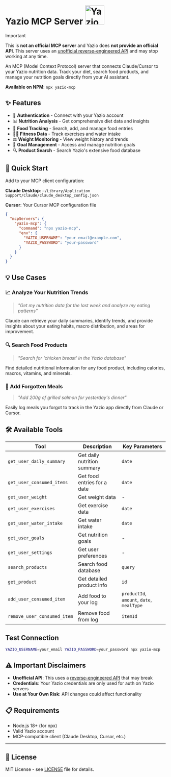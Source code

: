 # Yazio MCP Server <img src="https://assets.yazio.com/frontend/images/yazio-logo.svg" alt="Yazio Logo" width="60" height="60" />

> [!IMPORTANT]
> This is **not an official MCP server** and Yazio does **not provide an official API**. This server uses an [unofficial reverse-engineered API](https://github.com/juriadams/yazio) and may stop working at any time.

An MCP (Model Context Protocol) server that connects Claude/Cursor to your Yazio nutrition data. Track your diet, search food products, and manage your nutrition goals directly from your AI assistant.

**Available on NPM**: `npx yazio-mcp`

## ✨ Features

- 🔐 **Authentication** - Connect with your Yazio account
- 📊 **Nutrition Analysis** - Get comprehensive diet data and insights
- 🍎 **Food Tracking** - Search, add, and manage food entries
- 🏃‍♂️ **Fitness Data** - Track exercises and water intake
- ⚖️ **Weight Monitoring** - View weight history and trends
- 🎯 **Goal Management** - Access and manage nutrition goals
- 🔍 **Product Search** - Search Yazio's extensive food database

## 🚀 Quick Start

Add to your MCP client configuration:

**Claude Desktop**: `~/Library/Application Support/Claude/claude_desktop_config.json`

**Cursor**: Your Cursor MCP configuration file

```json
{
  "mcpServers": {
    "yazio-mcp": {
      "command": "npx yazio-mcp",
      "env": {
        "YAZIO_USERNAME": "your-email@example.com",
        "YAZIO_PASSWORD": "your-password"
      }
    }
  }
}
```

## 💡 Use Cases

### 📈 Analyze Your Nutrition Trends
> *"Get my nutrition data for the last week and analyze my eating patterns"*

Claude can retrieve your daily summaries, identify trends, and provide insights about your eating habits, macro distribution, and areas for improvement.

### 🔍 Search Food Products
> *"Search for 'chicken breast' in the Yazio database"*

Find detailed nutritional information for any food product, including calories, macros, vitamins, and minerals.

### 📝 Add Forgotten Meals
> *"Add 200g of grilled salmon for yesterday's dinner"*

Easily log meals you forgot to track in the Yazio app directly from Claude or Cursor.

## 🛠️ Available Tools

| Tool | Description | Key Parameters |
|------|-------------|----------------|
| `get_user_daily_summary` | Get daily nutrition summary | `date` |
| `get_user_consumed_items` | Get food entries for a date | `date` |
| `get_user_weight` | Get weight data | - |
| `get_user_exercises` | Get exercise data | `date` |
| `get_user_water_intake` | Get water intake | `date` |
| `get_user_goals` | Get nutrition goals | - |
| `get_user_settings` | Get user preferences | - |
| `search_products` | Search food database | `query` |
| `get_product` | Get detailed product info | `id` |
| `add_user_consumed_item` | Add food to your log | `productId`, `amount`, `date`, `mealType` |
| `remove_user_consumed_item` | Remove food from log | `itemId` |

## Test Connection

```bash
YAZIO_USERNAME=your_email YAZIO_PASSWORD=your_password npx yazio-mcp
```

## ⚠️ Important Disclaimers

- **Unofficial API**: This uses a [reverse-engineered API](https://github.com/juriadams/yazio) that may break
- **Credentials**: Your Yazio credentials are only used for auth on Yazio servers
- **Use at Your Own Risk**: API changes could affect functionality

## 📋 Requirements

- Node.js 18+ (for npx)
- Valid Yazio account
- MCP-compatible client (Claude Desktop, Cursor, etc.)

---

## 📄 License

MIT License - see [LICENSE](LICENSE) file for details.

